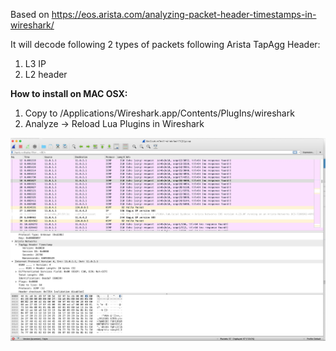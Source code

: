 Based on https://eos.arista.com/analyzing-packet-header-timestamps-in-wireshark/

It will decode following 2 types of packets following Arista TapAgg Header:
1) L3 IP
2) L2 header

**How to install on MAC OSX:**
1) Copy to /Applications/Wireshark.app/Contents/PlugIns/wireshark
2) Analyze -> Reload Lua Plugins in Wireshark

![](images/wireshark-decoded.jpg)